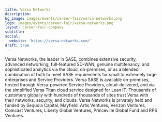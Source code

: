 ```yaml
---
title: Versa Networks
description: 
bg_image: images/events/career-fair/versa-networks.png
logo: images/events/career-fair/versa-networks.png
layout: career-fair-company
subtitle: 
social:
  website: 'https://versa-networks.com/'
draft: true
---
```

Versa Networks, the leader in SASE, combines extensive security, advanced networking, full-featured SD-WAN, genuine multitenancy, and sophisticated analytics via the cloud, on-premises, or as a blended combination of both to meet SASE requirements for small to extremely large enterprises and Service Providers. Versa SASE is available on-premises, hosted through Versa-powered Service Providers, cloud-delivered, and via the simplified Versa Titan cloud service designed for Lean IT. Thousands of customers globally with hundreds of thousands of sites trust Versa with their networks, security, and clouds. Versa Networks is privately held and funded by Sequoia Capital, Mayfield, Artis Ventures, Verizon Ventures, Comcast Ventures, Liberty Global Ventures, Princeville Global Fund and RPS Ventures.